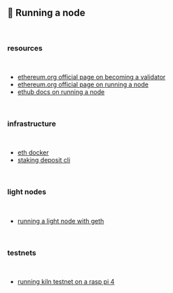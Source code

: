 ## 🌭 Running a node

<br>

### resources

<br>

* [ethereum.org official page on becoming a validator](https://launchpad.ethereum.org/en/overview)
* [ethereum.org official page on running a node](https://ethereum.org/en/run-a-node/)
* [ethub docs on running a node](https://docs.ethhub.io/using-ethereum/running-an-ethereum-node/)

<br>

### infrastructure

<br>

* [eth docker](https://eth-docker.net/docs/About/Overview)
* [staking deposit cli](https://github.com/ethereum/staking-deposit-cli)

<br>

### light nodes

<br>


* [running a light node with geth](https://ethereum.org/en/developers/tutorials/run-light-node-geth/)

<br>

### testnets

<br>

* [running kiln testnet on a rasp pi 4](https://ethereum.org/en/developers/tutorials/run-node-raspberry-pi/)


